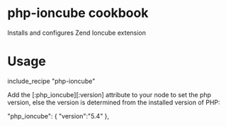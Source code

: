 # php-ioncube cookbook

Installs and configures Zend Ioncube extension

# Usage

include_recipe "php-ioncube"

Add the [:php_ioncube][:version] attribute to your node to set the
php version, else the version is determined from the installed version
of PHP: 

"php_ioncube": {
  "version":"5.4"
},

